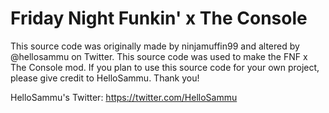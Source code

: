 # Friday Night Funkin' x The Console

This source code was originally made by ninjamuffin99 and altered by @hellosammu on Twitter. This source code was used to make the FNF x The Console mod. If you plan to use this source code for your own project, please give credit to HelloSammu. Thank you!

HelloSammu's Twitter: https://twitter.com/HelloSammu
